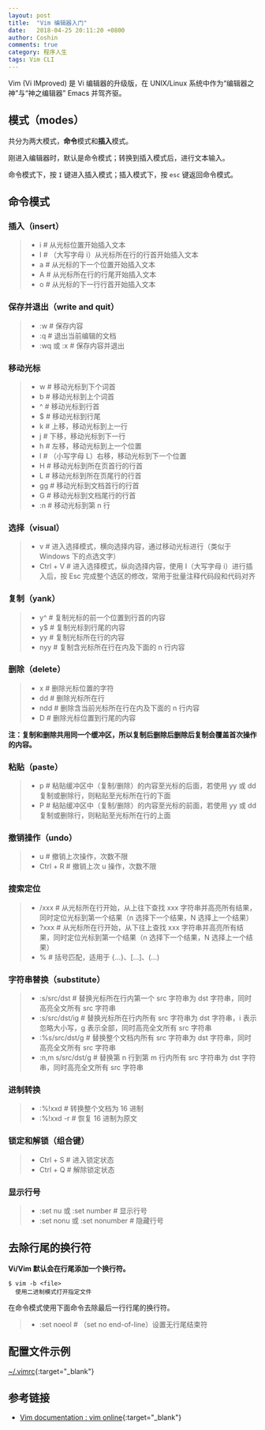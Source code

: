 ```yaml
---
layout: post
title:  "Vim 编辑器入门"
date:   2018-04-25 20:11:20 +0800
author: Coshin
comments: true
category: 程序人生
tags: Vim CLI
---
```

Vim (Vi IMproved) 是 Vi 编辑器的升级版，在 UNIX/Linux 系统中作为“编辑器之神”与“神之编辑器” Emacs 并驾齐驱。

## 模式（modes）

共分为两大模式，**命令**模式和**插入**模式。

刚进入编辑器时，默认是命令模式；转换到插入模式后，进行文本输入。

命令模式下，按 `I` 键进入插入模式；插入模式下，按 `esc` 键返回命令模式。

## 命令模式

### 插入（insert）

> * i # 从光标位置开始插入文本
> * I # （大写字母 i）从光标所在行的行首开始插入文本
> * a # 从光标的下一个位置开始插入文本
> * A # 从光标所在行的行尾开始插入文本
> * o # 从光标的下一行行首开始插入文本

### 保存并退出（write and quit）

> * :w # 保存内容
> * :q # 退出当前编辑的文档
> * :wq 或 :x # 保存内容并退出

### 移动光标

> * w # 移动光标到下个词首
> * b # 移动光标到上个词首
> * ^ # 移动光标到行首
> * $ # 移动光标到行尾
> * k # 上移，移动光标到上一行
> * j # 下移，移动光标到下一行
> * h # 左移，移动光标到上一个位置
> * l # （小写字母 L）右移，移动光标到下一个位置
> * H # 移动光标到所在页首行的行首
> * L # 移动光标到所在页尾行的行首
> * gg # 移动光标到文档首行的行首
> * G # 移动光标到文档尾行的行首
> * :n # 移动光标到第 n 行

### 选择（visual）

> * v # 进入选择模式，横向选择内容，通过移动光标进行（类似于 Windows 下的点选文字）
> * Ctrl + V # 进入选择模式，纵向选择内容，使用 I（大写字母 i）进行插入后，按 Esc 完成整个选区的修改，常用于批量注释代码段和代码对齐

### 复制（yank）

> * y^ # 复制光标的前一个位置到行首的内容
> * y$ # 复制光标到行尾的内容
> * yy # 复制光标所在行的内容
> * nyy # 复制含光标所在行在内及下面的 n 行内容

### 删除（delete）

> * x # 删除光标位置的字符
> * dd # 删除光标所在行
> * ndd # 删除含当前光标所在行在内及下面的 n 行内容
> * D # 删除光标位置到行尾的内容

**注：复制和删除共用同一个缓冲区，所以复制后删除后删除后复制会覆盖首次操作的内容。**

### 粘贴（paste）

> * p # 粘贴缓冲区中（复制/删除）的内容至光标的后面，若使用 yy 或 dd 复制或删除行，则粘贴至光标所在行的下面
> * P # 粘贴缓冲区中（复制/删除）的内容至光标的前面，若使用 yy 或 dd 复制或删除行，则粘贴至光标所在行的上面

### 撤销操作（undo）

> * u # 撤销上次操作，次数不限
> * Ctrl + R # 撤销上次 u 操作，次数不限

### 搜索定位

> * /xxx # 从光标所在行开始，从上往下查找 xxx 字符串并高亮所有结果，同时定位光标到第一个结果（n 选择下一个结果，N 选择上一个结果）
> * ?xxx # 从光标所在行开始，从下往上查找 xxx 字符串并高亮所有结果，同时定位光标到第一个结果（n 选择下一个结果，N 选择上一个结果）
> * % # 括号匹配，适用于 {...}、[...]、(...)

### 字符串替换（substitute）

> * :s/src/dst # 替换光标所在行内第一个 src 字符串为 dst 字符串，同时高亮全文所有 src 字符串
> * :s/src/dst/ig # 替换光标所在行内所有 src 字符串为 dst 字符串，i 表示忽略大小写，g 表示全部，同时高亮全文所有 src 字符串
> * :%s/src/dst/g # 替换整个文档内所有 src 字符串为 dst 字符串，同时高亮全文所有 src 字符串
> * :n,m s/src/dst/g # 替换第 n 行到第 m 行内所有 src 字符串为 dst 字符串，同时高亮全文所有 src 字符串

### 进制转换

> * :%!xxd # 转换整个文档为 16 进制
> * :%!xxd -r # 恢复 16 进制为原文

### 锁定和解锁（组合键）

> * Ctrl + S # 进入锁定状态
> * Ctrl + Q # 解除锁定状态

### 显示行号

> * :set nu 或 :set number # 显示行号
> * :set nonu 或 :set nonumber # 隐藏行号

## 去除行尾的换行符

**Vi/Vim 默认会在行尾添加一个换行符。**

```shell
$ vim -b <file>
  使用二进制模式打开指定文件
```

在命令模式使用下面命令去除最后一行行尾的换行符。

> * :set noeol # （set no end-of-line）设置无行尾结束符

## 配置文件示例

[~/.vimrc](https://github.com/mistydew/os.conf/blob/master/macOS/Users/mistydew/.vimrc){:target="_blank"}

## 参考链接

* [Vim documentation : vim online](https://www.vim.org/docs.php){:target="_blank"}
